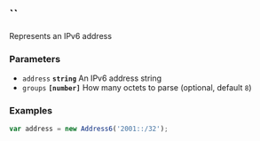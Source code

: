 ## ``

Represents an IPv6 address

### Parameters

* `address` **`string`** An IPv6 address string
* `groups` **`[number]`** How many octets to parse (optional, default `8`)


### Examples

```js
var address = new Address6('2001::/32');
```


